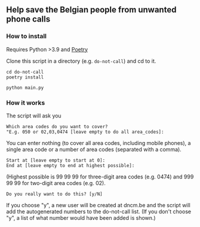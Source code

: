 ## Help save the Belgian people from unwanted phone calls

### How to install

Requires Python >3.9 and [Poetry](https://python-poetry.org/docs/#installation)

Clone this script in a directory (e.g. `do-not-call`) and cd to it.

    cd do-not-call
    poetry install

    python main.py

### How it works

The script will ask you

    Which area codes do you want to cover?
    "E.g. 050 or 02,03,0474 [leave empty to do all area_codes]: 

You can enter nothing (to cover all area codes, including mobile phones), a single area code or a number of area codes (separated with a comma).

    Start at [leave empty to start at 0]: 
    End at [leave empty to end at highest possible]:

(Highest possible is 99 99 99 for three-digit area codes (e.g. 0474) and 999 99 99 for two-digit area codes (e.g. 02).

    Do you really want to do this? [y/N]

If you choose "y", a new user will be created at dncm.be and the script will add the autogenerated numbers to the do-not-call list. (If you don't choose "y", a list of what number would have been added is shown.)

